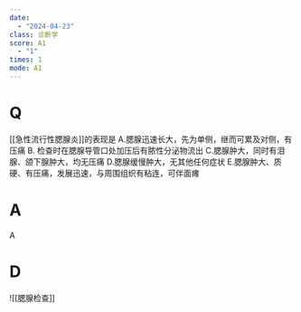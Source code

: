 ```yaml
---
date:
  - "2024-04-23"
class: 诊断学
score: A1
  - "1"
times: 1
mode: A1
--- 
```



# Q
[[急性流行性腮腺炎]]的表现是
A.腮腺迅速长大，先为单侧，继而可累及对侧，有压痛
B. 检查时在腮腺导管口处加压后有脓性分泌物流出
C.腮腺肿大，同时有泪腺、颌下腺肿大，均无压痛
D.腮腺缓慢肿大，无其他任何症状
E.腮腺肿大、质硬、有压痛，发展迅速，与周围组织有粘连，可伴面瘫

# A

A



# D
![[腮腺检查]]